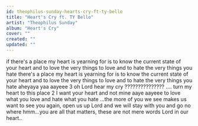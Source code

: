 ```yaml
---
id: theophilus-sunday-hearts-cry-ft-ty-bello
title: "Heart's Cry ft. TY Bello"
artist: "Theophilus Sunday"
album: "Heart's Cry"
cover: ""
created: ""
updated: ""
---
```


if there's a place my heart is yearning for
is to know the current state of your heart
and to love the very things to love and to hate the very things you hate
there's a place my heart is yearning for
is to know the current state of your heart
and to love the very things to love and to hate the very things you hate
aheyaya yaa aayeee 3
oh Lord hear my cry
???????????????
.... turn my heart to this place 2
I want your heart and not mine
aaye aayeee
to love what you love and hate what you hate
...the more of you we see makes us want to see you again, open us up Lord and we will stay with you and go no where hmm...you are all that matters, these are not mere words Lord in our heart..